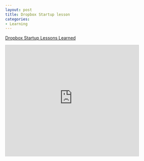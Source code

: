 ```yaml
---
layout: post
title: Dropbox Startup lesson
categories:
- Learning
---
```



[Dropbox Startup Lessons Learned](http://www.slideshare.net/gueste94e4c/dropbox-startup-lessons-learned-3836587 "Dropbox Startup Lessons Learned")

<iframe src="http://www.slideshare.net/slideshow/embed_code/3836587" width="427" height="356" frameborder="0" marginwidth="0" marginheight="0" scrolling="no" style="border:1px solid #CCC;border-width:1px 1px 0;margin-bottom:5px" allowfullscreen> </iframe>
